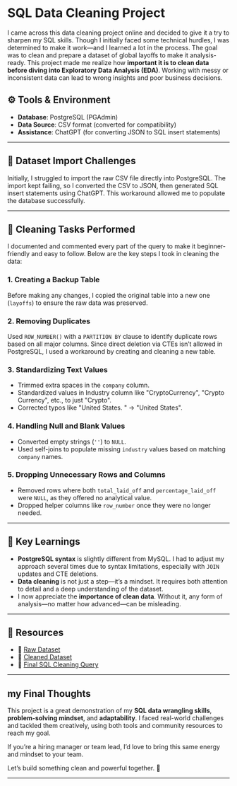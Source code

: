 # SQL Data Cleaning Project
I came across this data cleaning project online and decided to give it a try to sharpen my SQL skills. Though I initially faced some technical hurdles, I was determined to make it work—and I learned a lot in the process.
The goal was to clean and prepare a dataset of global layoffs to make it analysis-ready. This project made me realize how **important it is to clean data before diving into Exploratory Data Analysis (EDA)**. Working with messy or inconsistent data can lead to wrong insights and poor business decisions.

## ⚙️ Tools & Environment
* **Database**: PostgreSQL (PGAdmin)
* **Data Source**: CSV format (converted for compatibility)
* **Assistance**: ChatGPT (for converting JSON to SQL insert statements)

---

## 📁 Dataset Import Challenges

Initially, I struggled to import the raw CSV file directly into PostgreSQL. The import kept failing, so I converted the CSV to JSON, then generated SQL insert statements using ChatGPT. This workaround allowed me to populate the database successfully.

---

## 🧽 Cleaning Tasks Performed

I documented and commented every part of the query to make it beginner-friendly and easy to follow. Below are the key steps I took in cleaning the data:

### 1. **Creating a Backup Table**

Before making any changes, I copied the original table into a new one (`layoffs`) to ensure the raw data was preserved.

### 2. **Removing Duplicates**

Used `ROW_NUMBER()` with a `PARTITION BY` clause to identify duplicate rows based on all major columns. Since direct deletion via CTEs isn’t allowed in PostgreSQL, I used a workaround by creating and cleaning a new table.

### 3. **Standardizing Text Values**

* Trimmed extra spaces in the `company` column.
* Standardized values in Industry column like "CryptoCurrency", "Crypto Currency", etc., to just "Crypto".
* Corrected typos like "United States. " → "United States".

### 4. **Handling Null and Blank Values**

* Converted empty strings (`''`) to `NULL`.
* Used self-joins to populate missing `industry` values based on matching `company` names.

### 5. **Dropping Unnecessary Rows and Columns**

* Removed rows where both `total_laid_off` and `percentage_laid_off` were `NULL`, as they offered no analytical value.
* Dropped helper columns like `row_number` once they were no longer needed.

---

## 🧠 Key Learnings

* **PostgreSQL syntax** is slightly different from MySQL. I had to adjust my approach several times due to syntax limitations, especially with `JOIN` updates and CTE deletions.
* **Data cleaning** is not just a step—it’s a mindset. It requires both attention to detail and a deep understanding of the dataset.
* I now appreciate the **importance of clean data**. Without it, any form of analysis—no matter how advanced—can be misleading.

---

## 🔗 Resources

* 📄 [Raw Dataset](#)
* 🧼 [Cleaned Dataset](#)
* 🧾 [Final SQL Cleaning Query](#)


---

## my Final Thoughts

This project is a great demonstration of my **SQL data wrangling skills**, **problem-solving mindset**, and **adaptability**. I faced real-world challenges and tackled them creatively, using both tools and community resources to reach my goal.

If you’re a hiring manager or team lead, I’d love to bring this same energy and mindset to your team.

Let’s build something clean and powerful together. 🚀

---

